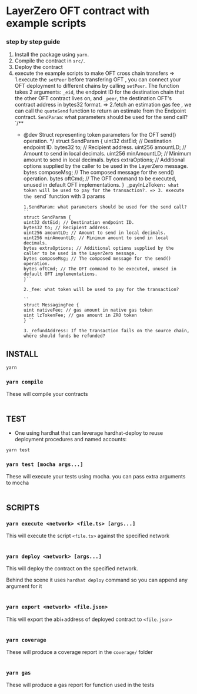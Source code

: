 # LayerZero OFT contract with example scripts

### step by step guide

1.  Install the package using `yarn`.
2.  Compile the contract in `src/`.
3.  Deploy the contract
4.  execute the example scripts to make OFT cross chain transfers
    => 1.execute the `setPeer` before transfering OFT , you can connect your OFT deployment to different chains by calling `setPeer`.
    The function takes 2 arguments: `_eid`, the endpoint ID for the destination chain that the other OFT contract lives on, and `_peer`, the destination OFT's contract address in bytes32 format.
    => 2.fetch an estimation gas fee , we can call the `quoteSend` function to return an estimate from the Endpoint contract.
    `SendParam`: what parameters should be used for the send call?
    `/**
	  * @dev Struct representing token parameters for the OFT send() operation.
	  */
	  struct SendParam {
 	  uint32 dstEid; // Destination endpoint ID.
 	  bytes32 to; // Recipient address.
 	  uint256 amountLD; // Amount to send in local decimals.
 	  uint256 minAmountLD; // Minimum amount to send in local decimals.
 	  bytes extraOptions; // Additional options supplied by the caller to be used in the LayerZero message.
 	  bytes composeMsg; // The composed message for the send() operation.
 	  bytes oftCmd; // The OFT command to be executed, unused in default OFT implementations.
	  }`
    `_payInLzToken`: what token will be used to pay for the transaction?.
    => 3. execute the `send` function with 3 params

    		1.SendParam: what parameters should be used for the send call?
    		``
			struct SendParam {
 			uint32 dstEid; // Destination endpoint ID.
 			bytes32 to; // Recipient address.
 			uint256 amountLD; // Amount to send in local decimals.
 			uint256 minAmountLD; // Minimum amount to send in local decimals.
 			bytes extraOptions; // Additional options supplied by the caller to be used in the LayerZero message.
 			bytes composeMsg; // The composed message for the send() operation.
 			bytes oftCmd; // The OFT command to be executed, unused in default OFT implementations.
			}``

        	2._fee: what token will be used to pay for the transaction?

        	``
			struct MessagingFee {
			uint nativeFee; // gas amount in native gas token
   			uint lzTokenFee; // gas amount in ZRO token
			} ``

			3._refundAddress: If the transaction fails on the source chain, where should funds be refunded?

## INSTALL

```bash
yarn
```

### `yarn compile`

These will compile your contracts
<br/><br/>

## TEST

-   One using hardhat that can leverage hardhat-deploy to reuse deployment procedures and named accounts:

```bash
yarn test
```

### `yarn test [mocha args...]`

These will execute your tests using mocha. you can pass extra arguments to mocha
<br/><br/>

## SCRIPTS

### `yarn execute <network> <file.ts> [args...]`

This will execute the script `<file.ts>` against the specified network
<br/><br/>

### `yarn deploy <network> [args...]`

This will deploy the contract on the specified network.

Behind the scene it uses `hardhat deploy` command so you can append any argument for it
<br/><br/>

### `yarn export <network> <file.json>`

This will export the abi+address of deployed contract to `<file.json>`
<br/><br/>

### `yarn coverage`

These will produce a coverage report in the `coverage/` folder
<br/><br/>

### `yarn gas`

These will produce a gas report for function used in the tests
<br/><br/>
